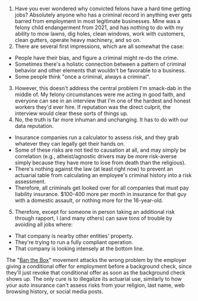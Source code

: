 
1. Have you ever wondered why convicted felons have a hard time getting jobs? Absolutely anyone who has a criminal record in anything ever gets barred from employment in most legitimate businesses. Mine was a felony child endangerment from 2021, and has nothing to do with my ability to mow lawns, dig holes, clean windows, work with customers, clean gutters, operate heavy machinery, and so on.
2. There are several first impressions, which are all somewhat the case:
  - People have their bias, and figure a criminal might re-do the crime.
  - Sometimes there's a holistic connection between a pattern of criminal behavior and other elements that wouldn't be favorable to a business.
  - Some people think "once a criminal, always a criminal".
3. However, this doesn't address the central problem I'm smack-dab in the middle of. My felony circumstances were me acting in good faith, and everyone can see in an interview that I'm one of the hardest and honest workers they'd ever hire. If reputation was the direct culprit, the interview would clear these sorts of things up.
4. No, the truth is far more inhuman and unchanging. It has to do with our data reputation.
  - Insurance companies run a calculator to assess risk, and they grab whatever they can legally get their hands on.
  - Some of these risks are not tied to causation at all, and may simply be correlation (e.g., atheist/agnostic drivers may be more risk-averse simply because they have more to lose from death than the religious).
  - There's nothing against the law (at least right now) to prevent an actuarial table from calculating an employee's criminal history into a risk assessment.
  - Therefore, all criminals get looked over for all companies that must pay liability insurance. $100-400 more per month in insurance for that guy with a domestic assault, or nothing more for the 16-year-old.
5. Therefore, except for someone in person taking an additional risk through rapport, I (and many others) can save tons of trouble by avoiding all jobs where:
  - That company is nearby other entities' property.
  - They're trying to run a fully compliant operation.
  - That company is looking intensely at the bottom line.

The "[Ban the Box](https://bantheboxcampaign.org/)" movement attacks the wrong problem by the employer giving a conditional offer for employment before a background check, since they'll just revoke that conditional offer as soon as the background check shows up. The only cure is to illegalize its actuarial use, similarly to how your auto insurance can't assess risks from your religion, last name, web browsing history, or social media posts.